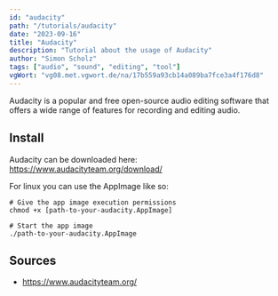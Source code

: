 ```yaml
---
id: "audacity"
path: "/tutorials/audacity"
date: "2023-09-16"
title: "Audacity"
description: "Tutorial about the usage of Audacity"
author: "Simon Scholz"
tags: ["audio", "sound", "editing", "tool"]
vgWort: "vg08.met.vgwort.de/na/17b559a93cb14a089ba7fce3a4f176d8"
---
```


Audacity is a popular and free open-source audio editing software that offers a wide range of features for recording and editing audio.

## Install

Audacity can be downloaded here: https://www.audacityteam.org/download/

For linux you can use the AppImage like so:

```shell
# Give the app image execution permissions
chmod +x [path-to-your-audacity.AppImage]

# Start the app image
./path-to-your-audacity.AppImage
```

## Sources 

- https://www.audacityteam.org/
